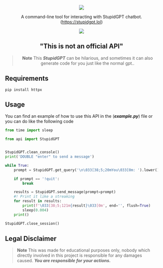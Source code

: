 <div align="center">

<img src="https://stupidgpt.lol/StupidGPT%20V2%20.png" width="auto" height="auto">

A command-line tool for interacting with StupidGPT chatbot. (https://stupidgpt.lol)

<img src="https://github.com/x404xx/Stupid-GPT/assets/114883816/e37f1e3d-cc37-47e8-863b-e606bb73ec50" width="auto" height="auto">

## **"This is not an official API"**

> **Note**
> This _**StupidGPT**_ can be hilarious, and sometimes it can also generate code for you just like the normal gpt..

</div>

## **Requirements**

```
pip install httpx
```

## **Usage**

You can find an example of how to use this API in the (_**example.py**_) file or you can do like the following code

```python
from time import sleep

from api import StupidGPT


StupidGPT.clean_console()
print('DOUBLE "enter" to send a message')

while True:
    prompt = StupidGPT.get_query('\n\033[38;5;20mYou\033[0m: ').lower()

    if prompt == '!quit':
        break

    results = StupidGPT.send_message(prompt=prompt)
    #! Print it like a streaming
    for result in results:
        print(f'\033[38;5;121m{result}\033[0m', end='', flush=True)
        sleep(0.004)
    print()

StupidGPT.close_session()
```

## **Legal Disclaimer**

> **Note**
> This was made for educational purposes only, nobody which directly involved in this project is responsible for any damages caused. **_You are responsible for your actions._**
